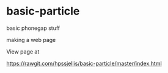 # basic-particle
basic phonegap stuff



making a web page





View page at 

https://rawgit.com/hpssjellis/basic-particle/master/index.html


